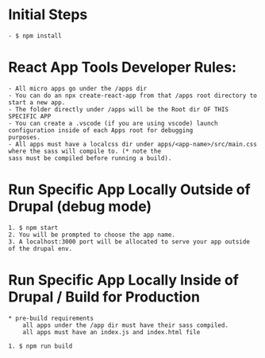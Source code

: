 # Initial Steps
    - $ npm install

# React App Tools Developer Rules:

    - All micro apps go under the /apps dir
    - You can do an npx create-react-app from that /apps root directory to start a new app.
    - The folder directly under /apps will be the Root dir OF THIS SPECIFIC APP
    - You can create a .vscode (if you are using vscode) launch configuration inside of each Apps root for debugging 
    purposes.
    - All apps must have a localcss dir under apps/<app-name>/src/main.css where the sass will compile to. (* note the 
    sass must be compiled before running a build).

# Run Specific App Locally Outside of Drupal (debug mode)

    1. $ npm start
    2. You will be prompted to choose the app name.
    3. A localhost:3000 port will be allocated to serve your app outside of the drupal env.

# Run Specific App Locally Inside of Drupal / Build for Production

    * pre-build requirements
        all apps under the /app dir must have their sass compiled.
        all apps must have an index.js and index.html file

    1. $ npm run build
